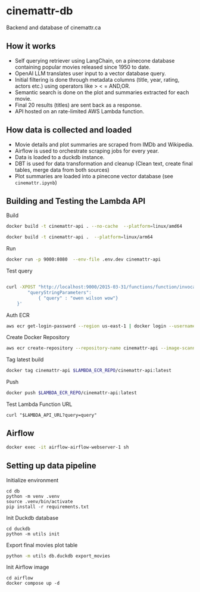 # cinemattr-db

Backend and database of cinemattr.ca

## How it works
- Self querying retriever using LangChain, on a pinecone database containing popular movies released since 1950 to date.
- OpenAI LLM translates user input to a vector database query.
- Initial filtering is done through metadata columns (title, year, rating, actors etc.) using operators like > < = AND,OR.
- Semantic search is done on the plot and summaries extracted for each movie.
- Final 20 results (titles) are sent back as a response.
- API hosted on an rate-limited AWS Lambda function.

## How data is collected and loaded
- Movie details and plot summaries are scraped from IMDb and Wikipedia.
- Airflow is used to orchestrate scraping jobs for every year.
- Data is loaded to a duckdb instance.
- DBT is used for data transformation and cleanup (Clean text, create final tables, merge data from both sources)
- Plot summaries are loaded into a pinecone vector database (see `cinemattr.ipynb`)

## Building and Testing the Lambda API

Build
```bash
docker build -t cinemattr-api . --no-cache  --platform=linux/amd64
```

```bash
docker build -t cinemattr-api .  --platform=linux/arm64
```

Run
```bash
docker run -p 9000:8080  --env-file .env.dev cinemattr-api
```
Test query
```bash

curl -XPOST "http://localhost:9000/2015-03-31/functions/function/invocations" -d '{
        "queryStringParameters": 
            { "query" : "owen wilson wow"}
    }'
```

Auth ECR
```bash
aws ecr get-login-password --region us-east-1 | docker login --username AWS --password-stdin $LAMBDA_ECR_REPO
```

Create Docker Repository
```bash
aws ecr create-repository --repository-name cinemattr-api --image-scanning-configuration scanOnPush=true --image-tag-mutability MUTABLE  --region us-east-1 
```

Tag latest build
```bash
docker tag cinemattr-api $LAMBDA_ECR_REPO/cinemattr-api:latest
```

Push
```bash
docker push $LAMBDA_ECR_REPO/cinemattr-api:latest
```

Test Lambda Function URL
```
curl "$LAMBDA_API_URL?query=query"
```

## Airflow

```bash
docker exec -it airflow-airflow-webserver-1 sh
```


## Setting up data pipeline

Initialize environment
```
cd db
python -m venv .venv
source .venv/bin/activate
pip install -r requirements.txt
```

Init Duckdb database
```
cd duckdb
python -m utils init
```

Export final movies plot table
```bash
python -m utils db.duckdb export_movies
```

Init Airflow image
```
cd airflow
docker compose up -d
```
